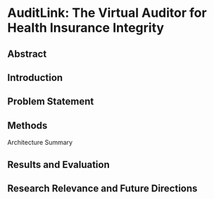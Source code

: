 # AuditLink: The Virtual Auditor for Health Insurance Integrity

## Abstract



## Introduction



## Problem Statement



## Methods
Architecture Summary 



## Results and Evaluation



## Research Relevance and Future Directions


